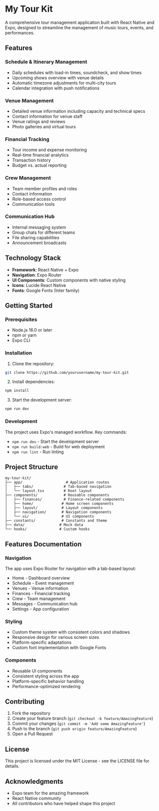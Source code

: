 # My Tour Kit

A comprehensive tour management application built with React Native and Expo, designed to streamline the management of music tours, events, and performances.

## Features

### Schedule & Itinerary Management
- Daily schedules with load-in times, soundcheck, and show times
- Upcoming shows overview with venue details
- Automatic timezone adjustments for multi-city tours
- Calendar integration with push notifications

### Venue Management
- Detailed venue information including capacity and technical specs
- Contact information for venue staff
- Venue ratings and reviews
- Photo galleries and virtual tours

### Financial Tracking
- Tour income and expense monitoring
- Real-time financial analytics
- Transaction history
- Budget vs. actual reporting

### Crew Management
- Team member profiles and roles
- Contact information
- Role-based access control
- Communication tools

### Communication Hub
- Internal messaging system
- Group chats for different teams
- File sharing capabilities
- Announcement broadcasts

## Technology Stack

- **Framework**: React Native + Expo
- **Navigation**: Expo Router
- **UI Components**: Custom components with native styling
- **Icons**: Lucide React Native
- **Fonts**: Google Fonts (Inter family)

## Getting Started

### Prerequisites

- Node.js 16.0 or later
- npm or yarn
- Expo CLI

### Installation

1. Clone the repository:
```bash
git clone https://github.com/yourusername/my-tour-kit.git
```

2. Install dependencies:
```bash
npm install
```

3. Start the development server:
```bash
npm run dev
```

### Development

The project uses Expo's managed workflow. Key commands:

- `npm run dev` - Start the development server
- `npm run build:web` - Build for web deployment
- `npm run lint` - Run linting

## Project Structure

```
my-tour-kit/
├── app/                    # Application routes
│   ├── tabs/              # Tab-based navigation
│   └── layout.tsx         # Root layout
├── components/            # Reusable components
│   ├── finances/          # Finance-related components
│   ├── home/             # Home screen components
│   ├── layout/           # Layout components
│   ├── navigation/       # Navigation components
│   └── ui/               # UI components
├── constants/            # Constants and theme
├── data/                # Mock data
└── hooks/               # Custom hooks
```

## Features Documentation

### Navigation

The app uses Expo Router for navigation with a tab-based layout:

- Home - Dashboard overview
- Schedule - Event management
- Venues - Venue information
- Finances - Financial tracking
- Crew - Team management
- Messages - Communication hub
- Settings - App configuration

### Styling

- Custom theme system with consistent colors and shadows
- Responsive design for various screen sizes
- Platform-specific adaptations
- Custom font implementation with Google Fonts

### Components

- Reusable UI components
- Consistent styling across the app
- Platform-specific behavior handling
- Performance-optimized rendering

## Contributing

1. Fork the repository
2. Create your feature branch (`git checkout -b feature/AmazingFeature`)
3. Commit your changes (`git commit -m 'Add some AmazingFeature'`)
4. Push to the branch (`git push origin feature/AmazingFeature`)
5. Open a Pull Request

## License

This project is licensed under the MIT License - see the LICENSE file for details.

## Acknowledgments

- Expo team for the amazing framework
- React Native community
- All contributors who have helped shape this project